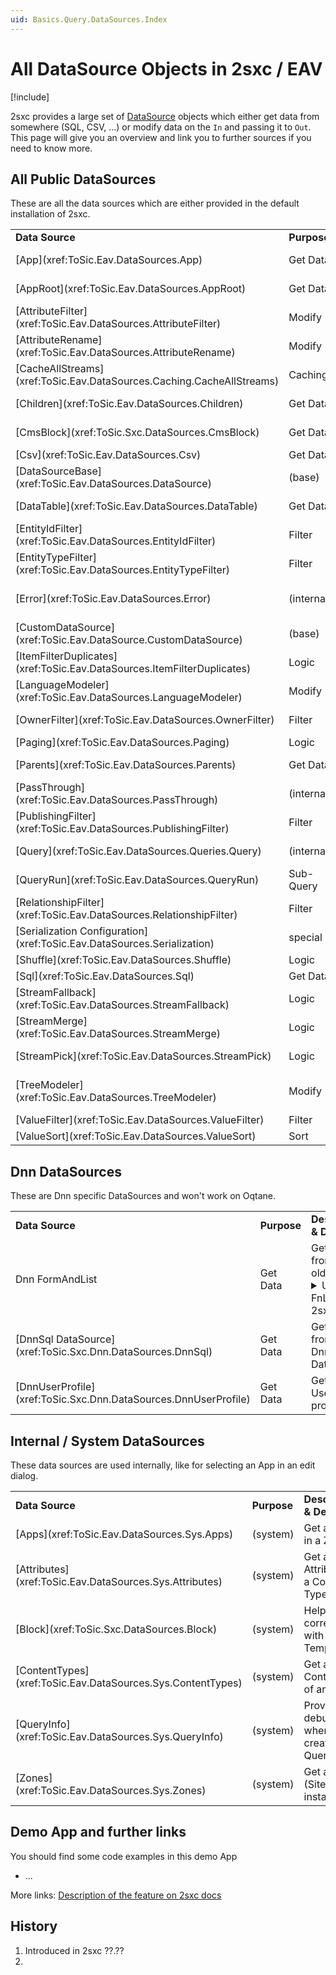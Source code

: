 ```yaml
---
uid: Basics.Query.DataSources.Index
---
```


# All DataSource Objects in 2sxc / EAV

[!include[](~/pages/basics/stack/_shared-float-summary.md)]
<style>.context-box-summary .query { visibility: visible; } </style>

2sxc provides a large set of [DataSource](xref:NetCode.DataSources.DataSource) objects which either get data from somewhere (SQL, CSV, ...) or modify data on the `In` and passing it to `Out`. This page will give you an overview and link you to further sources if you need to know more. 

## All Public DataSources

These are all the data sources which are either provided in the default installation of 2sxc.


<table>
  <tr>
    <td><strong>Data Source</strong></td>
    <td><strong>Purpose</strong></td>
    <td><strong>Description &amp; Details</strong></td>
  </tr>

  <tr>
    <td>[App](xref:ToSic.Eav.DataSources.App)</td>
    <td>Get Data</td>
    <td>Provides each content-type on the out-stream </td>
  </tr>

  <tr>
    <td>[AppRoot](xref:ToSic.Eav.DataSources.AppRoot)</td>
    <td>Get Data</td>
    <td>This is the root cache node per App</td>
  </tr>

  <tr>
    <td>[AttributeFilter](xref:ToSic.Eav.DataSources.AttributeFilter)</td>
    <td>Modify</td>
    <td>Removes properties/attributes.</td>
  </tr>

  <tr>
    <td>[AttributeRename](xref:ToSic.Eav.DataSources.AttributeRename)</td>
    <td>Modify</td>
    <td>Renames properties/attributes.</td>
  </tr>

  <tr>
    <td>[CacheAllStreams](xref:ToSic.Eav.DataSources.Caching.CacheAllStreams)</td>
    <td>Caching</td>
    <td>Cache all streams passing through</td>
  </tr>

  <tr>
    <td>[Children](xref:ToSic.Eav.DataSources.Children)</td>
    <td>Get Data</td>
    <td>Get all related child enties _v12.10_</td>
  </tr>

  <tr>
    <td>[CmsBlock](xref:ToSic.Sxc.DataSources.CmsBlock)</td>
    <td>Get Data</td>
    <td>
      <details>
        <summary>
          Current Module instance data …
        </summary>
          Will get the content-items assigned to a Dnn-Module. This is used internally on each view, but can also be used when using module-data to configure a query.
      </details>
  </tr>

  <tr>
    <td>[Csv](xref:ToSic.Eav.DataSources.Csv)</td>
    <td>Get Data</td>
    <td>Get data from a CSV-file</td>
  </tr>


  <tr>
    <td>[DataSourceBase](xref:ToSic.Eav.DataSources.DataSource)</td>
    <td>(base)</td>
    <td>The base class for all DataSources</td>
  </tr>

  <tr>
    <td>[DataTable](xref:ToSic.Eav.DataSources.DataTable)</td>
    <td>Get Data</td>
    <td>Base class for coding using .net Tables</td>
  </tr>

  <tr>
    <td>[EntityIdFilter](xref:ToSic.Eav.DataSources.EntityIdFilter)</td>
    <td>Filter</td>
    <td>Get one or more items with specific Ids</td>
  </tr>

  <tr>
    <td>[EntityTypeFilter](xref:ToSic.Eav.DataSources.EntityTypeFilter) </td>
    <td>Filter</td>
    <td>Get items of a specific content-type</td>
  </tr>

  <tr>
    <td>[Error](xref:ToSic.Eav.DataSources.Error) </td>
    <td>(internal)</td>
    <td>Generate an error for [testing VisualQuery debug](xref:Basics.Query.Debug.Index)</td>
  </tr>

  <tr>
    <td>[CustomDataSource](xref:ToSic.Eav.DataSource.CustomDataSource)</td>
    <td>(base)</td>
    <td>Base Class for custom data DataSources</td>
  </tr>

  <tr>
    <td>[ItemFilterDuplicates](xref:ToSic.Eav.DataSources.ItemFilterDuplicates)</td>
    <td>Logic</td>
    <td>Find and remove OR retrieve duplicate items</td>
  </tr>

  <tr>
    <td>[LanguageModeler](xref:ToSic.Eav.DataSources.LanguageModeler)</td>
    <td>Modify</td>
    <td>Restructure imported data to be multi-language _new in v11.20_</td>
  </tr>

  <tr>
    <td>[OwnerFilter](xref:ToSic.Eav.DataSources.OwnerFilter)</td>
    <td>Filter</td>
    <td>Get items created by specific user</td>
  </tr>

  <tr>
    <td>[Paging](xref:ToSic.Eav.DataSources.Paging)</td>
    <td>Logic</td>
    <td>Page through items</td>
  </tr>

  <tr>
    <td>[Parents](xref:ToSic.Eav.DataSources.Parents)</td>
    <td>Get Data</td>
    <td>Get all related parent enties _v12.10_</td>
  </tr>

  <tr>
    <td>[PassThrough](xref:ToSic.Eav.DataSources.PassThrough)</td>
    <td>(internal)</td>
    <td>Do-Nothing DataSource mainly for testing</td>
  </tr>

  <tr>
    <td>[PublishingFilter](xref:ToSic.Eav.DataSources.PublishingFilter)</td>
    <td>Filter</td>
    <td>
      <details>
        <summary>
          Filters items the current user shouldn't see …
        </summary>
          This is part of the "Unpublished-Data" concept. 
          Since each item could be either published or draft, 
          this helps you show the correct ones for the current user based on his edit-rights. 
          It's automatically in the default pipeline, unless you explicitly don't want it. 
      </details>
    </td>
  </tr>

  <tr>
    <td>[Query](xref:ToSic.Eav.DataSources.Queries.Query)</td>
    <td>(internal)</td>
    <td>Internal system to run [Queries](xref:Basics.Query.Index)</td>
  </tr>

  <tr>
    <td>[QueryRun](xref:ToSic.Eav.DataSources.QueryRun)</td>
    <td>Sub-Query</td>
    <td>Run another query and use results</td>
  </tr>

  <tr >
    <td>[RelationshipFilter](xref:ToSic.Eav.DataSources.RelationshipFilter)</td>
    <td >Filter</td>
    <td>Filter items with a specific relationship </td>
  </tr>


  <tr>
    <td>[Serialization Configuration](xref:ToSic.Eav.DataSources.Serialization)</a></td>
    <td>special</td>
    <td>Control created JSON content for security and optimization</td>
  </tr>

  <tr>
    <td>[Shuffle](xref:ToSic.Eav.DataSources.Shuffle)</td>
    <td>Logic</td>
    <td>Shuffle/randomize item order</td>
  </tr>

  <tr>
    <td>[Sql](xref:ToSic.Eav.DataSources.Sql)</td>
    <td>Get Data</td>
    <td>
      <details>
        <summary>
          Get SQL data as entities …
        </summary>
          This lets you get data from any SQL data base. 
          It also has powerful script-injection protection, so messy parameters won't hurt it.
      </details>
  </tr>

  <tr>
    <td>[StreamFallback](xref:ToSic.Eav.DataSources.StreamFallback)</td>
    <td>Logic</td>
    <td>
      <details>
        <summary>
          Returns the first stream having data …
        </summary>
        Use this to choose from multiple in-streams which data to show. 
        It will use all the in-streams sorted A-Z, and return the first stream which can deliver data. 
        The remaining streams will not be queried. 
      </details>
  </tr>

  <tr>
    <td>[StreamMerge](xref:ToSic.Eav.DataSources.StreamMerge)</td>
    <td>Logic</td>
    <td>Merge multiple streams into one</td>
  </tr>

  <tr>
    <td>[StreamPick](xref:ToSic.Eav.DataSources.StreamPick)</td>
    <td>Logic</td>
    <td>
      <details>
        <summary>
          Pick a stream by stream-name…
        </summary>
        Use this to pick one of multiple in-streams by name. Often used together with the token [Params:ShowDrafts]
      </details>
  </tr>

  <tr>
    <td>[TreeModeler](xref:ToSic.Eav.DataSources.TreeModeler)</td>
    <td>Modify</td>
    <td>Restructure imported data to have tree-relationships _new in v11.20_</td>
  </tr>


  <tr>
    <td>[ValueFilter](xref:ToSic.Eav.DataSources.ValueFilter)</td>
    <td>Filter</td>
    <td>Filters by value</td>
  </tr>

  <tr>
    <td>[ValueSort](xref:ToSic.Eav.DataSources.ValueSort)</td>
    <td>Sort</td>
    <td>Sorts all items by values</td>
  </tr>



</table>

## Dnn DataSources

These are Dnn specific DataSources and won't work on Oqtane.

<table>
  <tr>
    <td><strong>Data Source</strong></td>
    <td><strong>Purpose</strong></td>
    <td><strong>Description &amp; Details</strong></td>
  </tr>



  <tr>
    <td>Dnn FormAndList</td>
    <td>Get Data</td>
    <td>Get data from the old FnL
      <details>
        <summary>
          Use old FnL data in 2sxc …
        </summary>
          Will let you access Form-And-List aka UDT (Universal Data Table) data. 
          Note that this DataSource is in external DLLs and has not been maintained, it probably doesn't work any more. 
      </details> 
    </td>
  </tr>

  <tr>
    <td>[DnnSql DataSource](xref:ToSic.Sxc.Dnn.DataSources.DnnSql)</td>
    <td>Get Data</td>
    <td>Get data from the Dnn Database</td>
  </tr>

  <tr>
    <td>[DnnUserProfile](xref:ToSic.Sxc.Dnn.DataSources.DnnUserProfile)</td>
    <td>Get Data</td>
    <td>Get Dnn Users and profiles </td>
  </tr>

</table>


## Internal / System DataSources

These data sources are used internally, like for selecting an App in an edit dialog. 

<table>
  <tr>
    <td><strong>Data Source</strong></td>
    <td><strong>Purpose</strong></td>
    <td><strong>Description &amp; Details</strong></td>
  </tr>

  <tr>
    <td>[Apps](xref:ToSic.Eav.DataSources.Sys.Apps)</td>
    <td>(system)</td>
    <td>Get all Apps in a Zone/Site</td>
  </tr>

  <tr>
    <td>[Attributes](xref:ToSic.Eav.DataSources.Sys.Attributes)</td>
    <td>(system)</td>
    <td>Get all Attributes of a Content-Type</td>
  </tr>

  <tr>
    <td>[Block](xref:ToSic.Sxc.DataSources.Block)</td>
    <td>(system)</td>
    <td>Helper to correct data with Templates</td>
  </tr>

  <tr>
    <td>[ContentTypes](xref:ToSic.Eav.DataSources.Sys.ContentTypes)</td>
    <td>(system)</td>
    <td>Get all ContentTypes of an App</td>
  </tr>

  <tr>
    <td>[QueryInfo](xref:ToSic.Eav.DataSources.Sys.QueryInfo)</td>
    <td>(system)</td>
    <td>Provide debug info when creating Queries</td>
  </tr>

  <tr>
    <td>[Zones](xref:ToSic.Eav.DataSources.Sys.Zones)</td>
    <td>(system)</td>
    <td>Get all Zones (Sites) in an installation</td>
  </tr>

</table>




















## Demo App and further links

You should find some code examples in this demo App
* ...

More links: [Description of the feature on 2sxc docs](http://2sxc.org/en/Docs-Manuals/Feature/feature/2683)

## History

1. Introduced in 2sxc ??.??
2. 


